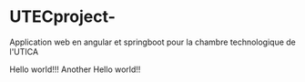 # UTECproject-
Application web en angular et springboot pour la chambre technologique de l'UTICA

Hello world!!!
Another Hello world!!
